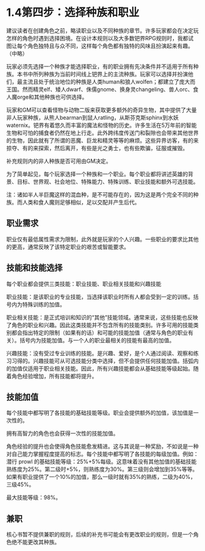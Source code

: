 # 1.4第四步：选择种族和职业

建议读者在创建角色之前，略读职业以及不同种族的章节。许多玩家都会在决定玩怎样的角色时遇到选择困境。在设计本规则以及大多数钯界RPG规则时，我都试图让每个角色独特且与众不同，这样每个角色都有独特的风味且扮演起来有趣。（中略）

玩家必须先选择一个种族才能选择职业，有的职业拥有先决条件并不适用于所有种族。本书中所列种族为当前时间线上钯界上的主流种族。玩家可以选择并扮演他们，最主流且处于统治地位的种族是人类human和狼人wolfen；都建立了庞大而王国。然而精灵elf、矮人dwarf、侏儒gnome、换身灵changeling、兽人orc、食人魔orge和其他种族也可供选择。

玩家和GM可以查看怪物与动物二版来获取更多额外的奇异生物，其中提供了大量非人玩家种族，从熊人bearman到鼠人ratling，从斯芬克斯sphinx到水妖waternix。钯界有着悠久而丰富的魔法和怪物的历史。许多生活在5万年前的智能生物和可怕的捕食者仍然在地上行走。此外跨纬度传送门和裂隙也会带来其他世界的生物，因此就有了所谓的恶魔、巨龙和精灵等等的麻烦。这些异界访客，有的来掠夺、有的来探索，然后离开，有些是光之勇士，也有些欺骗，征服或摧毁。

补充规则内的非人种族是否可用由GM决定。

为了简单起见，每个玩家选择一个种族和一个职业。每个职业都将讲述英雄的背景、目标、世界观、社会地位、特殊能力、特殊训练、职业技能和额外可选技能。

注：诸如半人半巨魔这样的混血种，是不可能存在的，因为这是两个完全不同的种族。而人类和食人魔则足够相似，足以交配并产生后代。

## 职业需求

职业仅有最低属性需求为限制，此外就是玩家的个人兴趣。一些职业的要求比其他的更高，通常反映了该特定职业的艰苦或智能要求。

## 技能和技能选择

每个职业都会提供三类技能：职业技能、职业相关技能和兴趣技能

职业技能：是该职业的专业技能，当选择该职业时所有人都会受到一定的训练。括号内为特殊训练的加值。

职业相关技能：是正式培训和知识的“其他”技能领域。通常来说，这些技能也反映了角色的职业和兴趣。因此这类技能并不包含所有的技能类别。许多可用的技能类别都会指出特定的限制（如果有的话）和可能的技能加值（通常与角色的职业有关）。括号内为技能加值。与一个人的职业最相关的技能有最高的加值。

兴趣技能：没有受过专业训练的技能。是兴趣、爱好，是个人通过阅读、观察和练习习得的。兴趣技能可从可选技能分类中选择，但不会提供任何技能加值。括弧内的加值仅适用于职业相关技能。因此，所有兴趣技能都会从基础技能等级起始。随着角色经验增加，所有技能都将提升。

## 技能加值

每个技能中都写明了各技能的基础技能等级。职业会提供额外的加值，该加值是一次性的。

拥有高智力的角色也会获得一次性的技能加值。

角色经验的提升也会使得角色技能愈发精进。这与其说是一种奖励，不如说是一种对自己能力掌握程度提高的标志。每个技能中都写明了各技能的每级加值。例如：潜行
prowl
的基础技能等级：25%+5%每级。这意味着没有其他加值的基础技能熟练度为25%。第二级时+5%，则熟练度为30%。第三级则会增加到35%等等。如果有职业提供了一个10%的加值，那么一级时就有35%的熟练，二级为40%，三级45%。

最大技能等级：98%。

## 兼职

核心书暂不提供兼职的规则，后续的补充书可能会有更改职业的规则，但是一个角色绝不能更改其种族。

 
